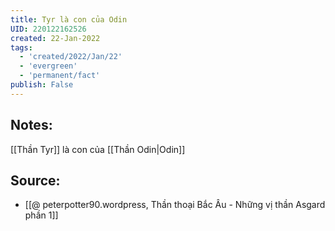 ```yaml
---
title: Tyr là con của Odin
UID: 220122162526
created: 22-Jan-2022
tags:
  - 'created/2022/Jan/22'
  - 'evergreen'
  - 'permanent/fact'
publish: False
---
```

## Notes:
[[Thần Tyr]] là con của [[Thần Odin|Odin]]

## Source:
- [[@ peterpotter90.wordpress, Thần thoại Bắc Âu - Những vị thần Asgard phần 1]]


